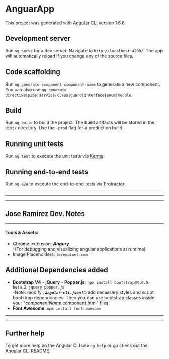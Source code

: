 # AnguarApp

This project was generated with [Angular CLI](https://github.com/angular/angular-cli) version 1.6.8.

## Development server

Run `ng serve` for a dev server. Navigate to `http://localhost:4200/`. The app will automatically reload if you change any of the source files.

## Code scaffolding

Run `ng generate component component-name` to generate a new component. You can also use `ng generate directive|pipe|service|class|guard|interface|enum|module`.

## Build

Run `ng build` to build the project. The build artifacts will be stored in the `dist/` directory. Use the `-prod` flag for a production build.

## Running unit tests

Run `ng test` to execute the unit tests via [Karma](https://karma-runner.github.io).

## Running end-to-end tests

Run `ng e2e` to execute the end-to-end tests via [Protractor](http://www.protractortest.org/).

---
---
---
## Jose Ramirez Dev. Notes
---
#### Tools & Assets:

* Chrome extension: <i><strong> Augury</strong></i> <br> 
-(For debugging and visualizing angular applications at runtime) <br>
* Image Placeholders: `lorempixel.com` <br>


## Additional Dependencies added
* <strong>Bootstrap V4</strong> - <strong>jQuery</strong> - <strong>Popper.js</strong>: `npm install bootstrap@4.0.0-beta.2 jquery popper.js` <br>
-Note: modify <i><strong>`.angular-cli.json`</strong></i> to add necessary styles and script bootstrap dependencies. Then you can use bootstrap classes inside your "<i>componentName</i>.component.html" files. <br>
* <strong>Font Awesome</strong>: `npm install font-awesome` <br>	

---
---

## Further help

To get more help on the Angular CLI use `ng help` or go check out the [Angular CLI README](https://github.com/angular/angular-cli/blob/master/README.md).